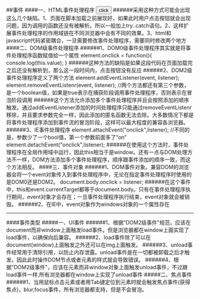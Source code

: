 ##事件
####一、HTML事件处理程序
    <input type="button" value="click" onclick="show()" />
    <script type="text/javascript">
        function show(){
            console.log(this.value);
        }
    </script>
######采用这种方式可能会出现这么几个缺陷。1、页面在脚本加载之前展现好，如果此时用户点击按钮就会出现问题，因为调用的函数还没有被解析。所以一般加上try..catch语句。2、这样扩展事件处理程序的作用域链在不同浏览器中会有不同的效果。3、html和javascript代码紧密耦合，一旦需要修改事件处理程序，需要同时修改两个地方
####二、DOM级事件处理程序
######1、DOM0级事件处理程序其实就是将事件处理程序函数赋值给一个属性
    element.onclick = function(){
        console.log(this.value);
    }
######这种方法的缺陷是如果这段代码在页面加载完之后还没有解析到，那么这一段时间内，点击按钮没有反应
######2、DOM2级事件处理程序定义了两个方法
    element.addEventListener(event, listener);
    element.removeEventListenr(event, listener);
    //两个方法都还有第三个参数，是一个boolean值，如果是true表示在捕获阶段调用事件处理程序，否则表示在冒泡阶段调用
######这个方法允许添加多个事件处理程序并且会按照添加的顺序触发。通过addEventListener添加的时间处理程序只能通过removeEventListenr移除，并且要求参数完全一样，因此添加的匿名函数无法去除。大多数情况下都是将事件处理程序添加到事件流的冒泡阶段，这样可以最大程度的兼容各浏览器。
######3、IE事件处理程序
    element.attachEvent("onclick",listener);
    //不同的是，参数少了一个bool值，第一个参数前面多了“on”
    element.detachEvent("onclick",listener);
######在使用这个方法时，事件处理程序在全局作用域中运行，因此this相当于是window。还有一点与DOM处理方法不一样，DOM方法添加多个事件处理程序，顺序跟事件添加的顺序一致，而这个方法相反。
####三、事件对象
######1、DOM事件对象。兼容DOM的浏览器会将一个event对象传入到事件处理程序中，无论在指定事件处理程序时使用的是DOM0还是DOM2。
    document.body.onclick = listener;
######在这个事件中，this和event.currentTarget都等于document.body。只有在事件处理程序执行期间，event对象才会存在；一旦事件处理程序执行结束，event对象就会被销毁。
######2、在IE中，event对象作为windows对象的一个属性存在

----------
####事件类型
#####一、UI事件
######1、根据"DOM2级事件"规范，应该在document而非window上面触发load事件。但是浏览器都在window上面实现了load事件，以确保向后兼容。
######2、load事件除了可以在document(window)上面触发之外还可以在img上面触发。
######3、unload事件经常用于清除引用，以防止内存泄露。unload事件是在一切都被卸载之后才触发，因此此时操作DOM节点或者元素的样式就会导致错误。
######4、根据"DOM2级事件"，应该在<body>元素而非window对象上面触发unload事件，不过跟load事件一样,所有浏览器都在window上实现了unload事件
#####二、焦点事件
######1、当用鼠标点击元素或者用Tab键定位到元素时就会触发焦点事件(获得焦点)，blur,focus事件，所有浏览器都支持，但是不会冒泡。